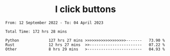 <h1 align="center">
I click buttons
</h1>

<!--START_SECTION:waka-->

```text
From: 12 September 2022 - To: 04 April 2023

Total Time: 172 hrs 28 mins

Python             127 hrs 27 mins >>>>>>>>>>>>>>>>>>-------   73.90 %
Rust               12 hrs 27 mins  >>-----------------------   07.22 %
Other              8 hrs 29 mins   >------------------------   04.93 %
```

<!--END_SECTION:waka-->
